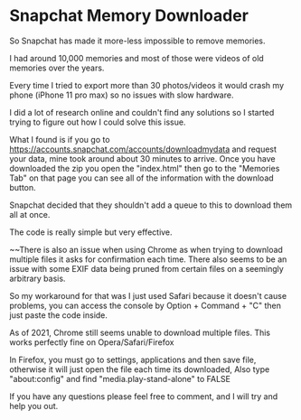 # Snapchat Memory Downloader

So Snapchat has made it more-less impossible to remove memories.

I had around 10,000 memories and most of those were videos of old memories over the years.

Every time I tried to export more than 30 photos/videos it would crash my phone (iPhone 11 pro max) so no issues with slow hardware.

I did a lot of research online and couldn't find any solutions so I started trying to figure out how I could solve this issue.

What I found is if you go to https://accounts.snapchat.com/accounts/downloadmydata and request your data, mine took around about 30 minutes to arrive. Once you have downloaded the zip you open the "index.html" then go to the "Memories Tab" on that page you can see all of the information with the download button.

Snapchat decided that they shouldn't add a queue to this to download them all at once. 

The code is really simple but very effective.

~~There is also an issue when using Chrome as when trying to download multiple files it asks for confirmation each time. There also seems to be an issue with some EXIF data being pruned from certain files on a seemingly arbitrary basis.

So my workaround for that was I just used Safari because it doesn't cause problems, you can access the console by Option + Command + "C" then just paste the code inside.

As of 2021, Chrome still seems unable to download multiple files. This works perfectly fine on Opera/Safari/Firefox

In Firefox, you must go to settings, applications and then save file, otherwise it will just open the file each time its downloaded, Also type "about:config" and find "media.play-stand-alone" to FALSE

If you have any questions please feel free to comment, and I will try and help you out.


